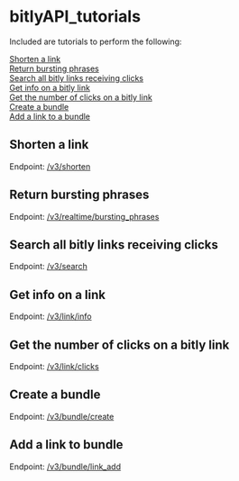 bitlyAPI_tutorials
===================

Included are tutorials to perform the following: <br>

[Shorten a link](#shorten) <br>
[Return bursting phrases](#bursting) <br>
[Search all bitly links receiving clicks](#search) <br>
[Get info on a bitly link](#info) <br>
[Get the number of clicks on a bitly link](#clickcount) <br>
[Create a bundle](#createbundle) <br>
[Add a link to a bundle](#addlinktobundle) <br>


<a id="shorten"></a>Shorten a link
-----------------------------------
Endpoint: [/v3/shorten](http://dev.bitly.com/links.html#v3_shorten)

<a id="bursting"></a>Return bursting phrases
--------------------------------------------
Endpoint: [/v3/realtime/bursting_phrases](http://dev.bitly.com/data_apis.html#v3_realtime_bursting_phrases)

<a id="search"></a>Search all bitly links receiving clicks
----------------------------------------------------------
Endpoint: [/v3/search](http://dev.bitly.com/data_apis.html#v3_search)

<a id="info"></a>Get info on a link
------------------------------------
Endpoint: [/v3/link/info](http://dev.bitly.com/links.html#v3_info)

<a id="clickcount"></a>Get the number of clicks on a bitly link
---------------------------------------------------------------
Endpoint: [/v3/link/clicks](http://dev.bitly.com/link_metrics.html#v3_link_clicks)

<a id="createbundle"></a>Create a bundle
----------------------------------------
Endpoint: [/v3/bundle/create](http://dev.bitly.com/bundles.html#v3_bundle_create)

<a id="addlinktobundle"></a>Add a link to bundle
------------------------------------------------
Endpoint: [/v3/bundle/link_add](http://dev.bitly.com/bundles.html#v3_bundle_link_add)


